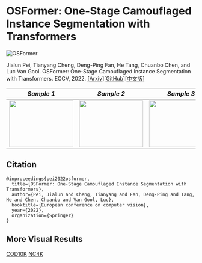 # OSFormer: One-Stage Camouflaged Instance Segmentation with Transformers

![OSFormer](https://blog.patrickcty.cc/OSFormer-Homepage/docs/OSFormer.png)

Jialun Pei, Tianyang Cheng, Deng-Ping Fan, He Tang, Chuanbo Chen, and Luc Van Gool. OSFormer: One-Stage Camouflaged Instance Segmentation with Transformers. ECCV, 2022. [[Arxiv]](https://arxiv.org/abs/2207.02255)[[GitHub]](https://github.com/PJLallen/OSFormer)[[中文版]](https://dengpingfan.github.io/papers/%5B2022%5D%5BECCV%5DOSFormer_Chinese.pdf)


|            *Sample 1*             |             *Sample 2*             |             *Sample 3*             |             *Sample 4*             |
| :------------------------------: | :-------------------------------: | :-------------------------------: | :-------------------------------: |
| <img src="https://blog.patrickcty.cc/OSFormer-Homepage/docs/COD10K-CAM-3-Flying-53-Bird-3024.gif"  height=125 width=170> | <img src="https://blog.patrickcty.cc/OSFormer-Homepage/docs/COD10K-CAM-3-Flying-65-Owl-4620.gif" height=125 width=170> | <img src="https://blog.patrickcty.cc/OSFormer-Homepage/docs/488.gif" height=125 width=170> |  <img src="https://blog.patrickcty.cc/OSFormer-Homepage/docs/4126.gif" height=125 width=170> |



## Citation

```
@inproceedings{pei2022osformer,
  title={OSFormer: One-Stage Camouflaged Instance Segmentation with Transformers},
  author={Pei, Jialun and Cheng, Tianyang and Fan, Deng-Ping and Tang, He and Chen, Chuanbo and Van Gool, Luc},
  booktitle={European conference on computer vision},
  year={2022},
  organization={Springer}
}
```

## More Visual Results

[COD10K](https://blog.patrickcty.cc/OSFormer-Homepage/docs/result-cod10k.png)
[NC4K](https://blog.patrickcty.cc/OSFormer-Homepage/docs/result-nc4k.png)
